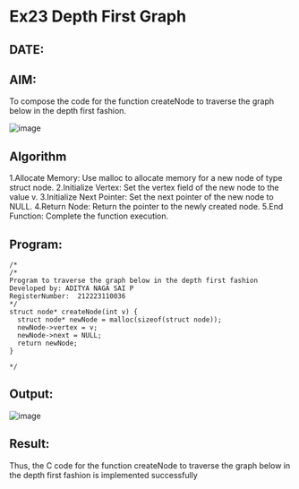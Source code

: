 # Ex23 Depth First Graph
## DATE:
## AIM:
To compose the code for the function createNode to traverse the graph below in the depth first fashion.

![image](https://github.com/user-attachments/assets/63552824-d0a3-49c6-a473-6db27d1f03e4)

## Algorithm
1.Allocate Memory: Use malloc to allocate memory for a new node of type struct node.
2.Initialize Vertex: Set the vertex field of the new node to the value v.
3.Initialize Next Pointer: Set the next pointer of the new node to NULL.
4.Return Node: Return the pointer to the newly created node.
5.End Function: Complete the function execution.

## Program:
```
/*
/*
Program to traverse the graph below in the depth first fashion
Developed by: ADITYA NAGA SAI P
RegisterNumber:  212223110036
*/
struct node* createNode(int v) {
  struct node* newNode = malloc(sizeof(struct node));
  newNode->vertex = v;
  newNode->next = NULL;
  return newNode;
}
  
*/
```

## Output:


![image](https://github.com/user-attachments/assets/eeb09bfc-9044-47b8-a76b-a57356616194)

## Result:
Thus, the C code for the function createNode to traverse the graph below in the depth first fashion is implemented successfully
